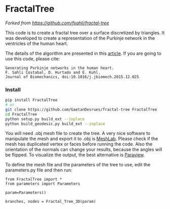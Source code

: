 # FractalTree

*Forked from https://github.com/fsahli/fractal-tree*


This code is to create a fractal tree over a surface discretized by triangles. It was developed to create a representation of the Purkinje network in the ventricles of the human heart.

The details of the algorithm are presented in this [article](http://www.sciencedirect.com/science/article/pii/S0021929015007332). If you are going to use this code, please cite:

	Generating Purkinje networks in the human heart.
	F. Sahli Costabal, D. Hurtado and E. Kuhl.
	Journal of Biomechanics, doi:10.1016/j.jbiomech.2015.12.025



### Install
```bash
pip install FractalTree
# or
git clone https://github.com/GaetanDesrues/fractal-tree FractalTree
cd FractalTree
python setup.py build_ext --inplace
python build_geodesic.py build_ext --inplace
```

You will need .obj mesh file to create the tree. A very nice software to manipulate the mesh and export it to .obj is [MeshLab](http://meshlab.sourceforge.net). Please check if the mesh has duplicated vertex or faces before running the code. Also the orientation of the normals can change your results, because the angles will be flipped. To visualize the output, the best alternative is [Paraview](http://www.paraview.org).

To define the mesh file and the parameters of the tree to use, edit the parameters.py file and then run:

```
from FractalTree import *
from parameters import Parameters

param=Parameters()

branches, nodes = Fractal_Tree_3D(param)
```
